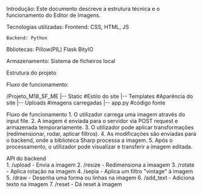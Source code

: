 
Introdução: Este documento descreve a estrutura técnica e o funcionamento do Editor de Imagens.

Tecnologias utilizadas:
    Frontend: CSS, HTML, JS

    Backend: Python

Bbliotecas:
    Pillow(PIL)
    Flask
    BityIO 

Armazenamento: Sistema de ficheiros local

Estrutura do projeto



Fluxo de funcionamento:

   /Projeto_M18_SF_ME
    |-- Static      #Estilo do site
    |-- Templates   #Aparência do site
    |-- Uploads     #imagens carregadas
    |-- app.py      #código fonte


Fluxo de funcionamento
    1. O utilizador carrega uma imagem através do input file.
    2. A imagem é enviada para o servidor via POST request e armazenada temporariamente.
    3. O utilizador pode aplicar transformações (redimensionar, rodar, aplicar filtros).
    4. As modificações são enviadas para o backend, onde a biblioteca Sharp processa a imagem.
    5. Após o processamento, o utilizador pode visualizar e transferir a imagem editada.


API do backend  
    1. /upload   - Envia a imagem
    2. /resize   - Redimensiona a imaagem
    3. /rotate   - Aplica rotação na imagem
    4. /sepia    - Aplica um filtro "vintage" à imagem
    5. /draw     - Desenha uma forma ou linhas na imagem
    6. /add_text - Adiciona texto na imagem
    7. /reset    - Dá reset à imagem


    


